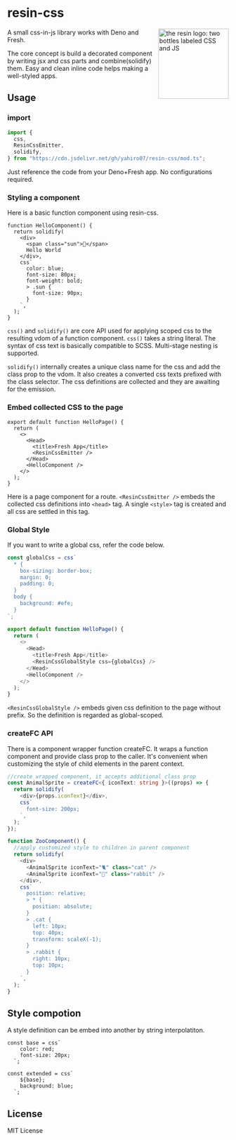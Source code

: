 # resin-css

<img align="right" src="https://raw.githubusercontent.com/yahiro07/resin/main/resin_logo.png" height="160px" alt="the resin logo: two bottles labeled CSS and JS">

A small css-in-js library works with Deno and Fresh.

The core concept is build a decorated component by writing jsx and css parts and
combine(solidify) them. Easy and clean inline code helps making a well-styled
apps.

## Usage

### import

```ts
import {
  css,
  ResinCssEmitter,
  solidify,
} from "https://cdn.jsdelivr.net/gh/yahiro07/resin-css/mod.ts";
```

Just reference the code from your Deno+Fresh app. No configurations required.

### Styling a component

Here is a basic function component using resin-css.

```tsx
function HelloComponent() {
  return solidify(
    <div>
      <span class="sun">🔆</span>
      Hello World
    </div>,
    css`
      color: blue;
      font-size: 80px;
      font-weight: bold;
      > .sun {
        font-size: 90px;
      }
    `,
  );
}
```

`css()` and `solidify()` are core API used for applying scoped css to the
resulting vdom of a function component. `css()` takes a string literal. The
syntax of css text is basically compatible to SCSS. Multi-stage nesting is
supported.

`solidify()` internally creates a unique class name for the css and add the
class prop to the vdom. It also creates a converted css texts prefixed with the
class selector. The css definitions are collected and they are awaiting for the
emission.

### Embed collected CSS to the page

```tsx
export default function HelloPage() {
  return (
    <>
      <Head>
        <title>Fresh App</title>
        <ResinCssEmitter />
      </Head>
      <HelloComponent />
    </>
  );
}
```

Here is a page component for a route. `<ResinCssEmitter />` embeds the collected
css definitions into `<head>` tag. A single `<style>` tag is created and all css
are settled in this tag.

### Global Style

If you want to write a global css, refer the code below.

```ts
const globalCss = css`
  * {
    box-sizing: border-box;
    margin: 0;
    padding: 0;
  }
  body {
    background: #efe;
  }
`;

export default function HelloPage() {
  return (
    <>
      <Head>
        <title>Fresh App</title>
        <ResinCssGlobalStyle css={globalCss} />
      </Head>
      <HelloComponent />
    </>
  );
}
```

`<ResinCssGlobalStyle />` embeds given css definition to the page without
prefix. So the definition is regarded as global-scoped.

### createFC API

There is a component wrapper function createFC. It wraps a function component
and provide class prop to the caller. It's convenient when customizing the style
of child elements in the parent context.

```ts
//create wrapped component, it accepts additional class prop
const AnimalSprite = createFC<{ iconText: string }>((props) => {
  return solidify(
    <div>{props.iconText}</div>,
    css`
      font-size: 200px;
    `,
  );
});

function ZooComponent() {
  //apply customized style to children in parent component
  return solidify(
    <div>
      <AnimalSprite iconText="🐈" class="cat" />
      <AnimalSprite iconText="🐇" class="rabbit" />
    </div>,
    css`
      position: relative;
      > * {
        position: absolute;
      }
      > .cat {
        left: 10px;
        top: 40px;
        transform: scaleX(-1);
      }
      > .rabbit {
        right: 10px;
        top: 10px;
      }
    `,
  );
}
```

## Style compotion

A style definition can be embed into another by string interpolatiton.

```tsx
const base = css`
    color: red;
    font-size: 20px;
  `;

const extended = css`
    ${base};
    background: blue;
  `;
```

## License

MIT License
